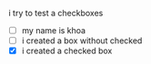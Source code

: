 i try to test a checkboxes

- [ ] my name is khoa
- [ ] i created a box without checked
- [x] i created a checked box